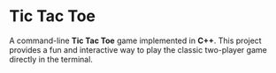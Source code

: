 # Tic Tac Toe

A command-line **Tic Tac Toe** game implemented in **C++**. This project provides a fun and interactive way to play the classic two-player game directly in the terminal.

